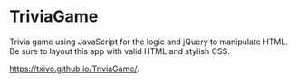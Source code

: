 # TriviaGame
 Trivia game using JavaScript for the logic and jQuery to manipulate HTML. Be sure to layout this app with valid HTML and stylish CSS.

 https://txivo.github.io/TriviaGame/.
